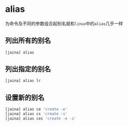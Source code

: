 alias
========================
为命令及不同的参数组合起别名就和`linux`中的`alias`几乎一样

## 列出所有的别名
```bash
[jaina] alias
```
## 列出指定的别名
```bash
[jaina] alias lr
```
## 设置新的别名
```bash
[jaina] alias ce 'create -e'
[jaina] alias cs 'create -s'
[jaina] alias ces 'create -e -s'
```

